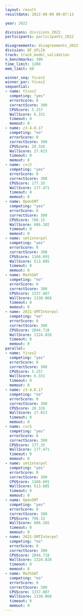 ```yaml
---
layout: result
resultdate: 2022-08-09 00:07:13

year: 2022

divisions: divisions_2022
participants: participants_2022

disagreements: disagreements_2022
division: QF_UFLIA
track: track_model_validation
n_benchmarks: 300
time_limit: 1200
mem_limit: 60

winner_seq: Yices2
winner_par: Yices2
sequential:
- name: Yices2
  competing: "yes"
  errorScore: 0
  correctScore: 300
  CPUScore: 5.257
  WallScore: 6.331
  timeout: 0
  memout: 0
- name: z3-4.8.17
  competing: "no"
  errorScore: 0
  correctScore: 300
  CPUScore: 28.326
  WallScore: 27.023
  timeout: 0
  memout: 0
- name: cvc5
  competing: "yes"
  errorScore: 0
  correctScore: 300
  CPUScore: 177.35
  WallScore: 177.471
  timeout: 0
  memout: 0
- name: OpenSMT
  competing: "yes"
  errorScore: 0
  correctScore: 300
  CPUScore: 708.15
  WallScore: 686.102
  timeout: 0
  memout: 0
- name: smtinterpol
  competing: "yes"
  errorScore: 0
  correctScore: 300
  CPUScore: 1168.691
  WallScore: 513.885
  timeout: 0
  memout: 0
- name: MathSAT
  competing: "no"
  errorScore: 0
  correctScore: 300
  CPUScore: 1337.807
  WallScore: 1338.068
  timeout: 0
  memout: 0
- name: 2021-SMTInterpol
  competing: "no"
  errorScore: 0
  correctScore: 300
  CPUScore: 2044.718
  WallScore: 1324.028
  timeout: 0
  memout: 0
parallel:
- name: Yices2
  competing: "yes"
  errorScore: 0
  correctScore: 300
  CPUScore: 5.257
  WallScore: 6.331
  timeout: 0
  memout: 0
- name: z3-4.8.17
  competing: "no"
  errorScore: 0
  correctScore: 300
  CPUScore: 28.326
  WallScore: 27.023
  timeout: 0
  memout: 0
- name: cvc5
  competing: "yes"
  errorScore: 0
  correctScore: 300
  CPUScore: 177.35
  WallScore: 177.471
  timeout: 0
  memout: 0
- name: smtinterpol
  competing: "yes"
  errorScore: 0
  correctScore: 300
  CPUScore: 1168.691
  WallScore: 513.885
  timeout: 0
  memout: 0
- name: OpenSMT
  competing: "yes"
  errorScore: 0
  correctScore: 300
  CPUScore: 708.15
  WallScore: 686.102
  timeout: 0
  memout: 0
- name: 2021-SMTInterpol
  competing: "no"
  errorScore: 0
  correctScore: 300
  CPUScore: 2044.718
  WallScore: 1324.028
  timeout: 0
  memout: 0
- name: MathSAT
  competing: "no"
  errorScore: 0
  correctScore: 300
  CPUScore: 1337.807
  WallScore: 1338.068
  timeout: 0
  memout: 0
---
```

